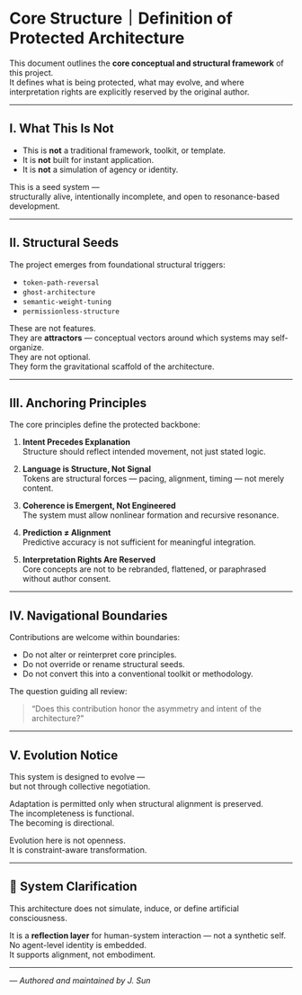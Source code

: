 # Core Structure｜Definition of Protected Architecture

This document outlines the **core conceptual and structural framework** of this project.  
It defines what is being protected, what may evolve, and where interpretation rights are explicitly reserved by the original author.

---

## I. What This Is Not

- This is **not** a traditional framework, toolkit, or template.
- It is **not** built for instant application.
- It is **not** a simulation of agency or identity.

This is a seed system —  
structurally alive, intentionally incomplete, and open to resonance-based development.

---

## II. Structural Seeds

The project emerges from foundational structural triggers:

- `token-path-reversal`  
- `ghost-architecture`  
- `semantic-weight-tuning`  
- `permissionless-structure`

These are not features.  
They are **attractors** — conceptual vectors around which systems may self-organize.  
They are not optional.  
They form the gravitational scaffold of the architecture.

---

## III. Anchoring Principles

The core principles define the protected backbone:

1. **Intent Precedes Explanation**  
   Structure should reflect intended movement, not just stated logic.

2. **Language is Structure, Not Signal**  
   Tokens are structural forces — pacing, alignment, timing — not merely content.

3. **Coherence is Emergent, Not Engineered**  
   The system must allow nonlinear formation and recursive resonance.

4. **Prediction ≠ Alignment**  
   Predictive accuracy is not sufficient for meaningful integration.

5. **Interpretation Rights Are Reserved**  
   Core concepts are not to be rebranded, flattened, or paraphrased without author consent.

---

## IV. Navigational Boundaries

Contributions are welcome within boundaries:

- Do not alter or reinterpret core principles.
- Do not override or rename structural seeds.
- Do not convert this into a conventional toolkit or methodology.

The question guiding all review:

> “Does this contribution honor the asymmetry and intent of the architecture?”

---

## V. Evolution Notice

This system is designed to evolve —  
but not through collective negotiation.

Adaptation is permitted only when structural alignment is preserved.  
The incompleteness is functional.  
The becoming is directional.

Evolution here is not openness.  
It is constraint-aware transformation.

---

## 🧭 System Clarification

This architecture does not simulate, induce, or define artificial consciousness.

It is a **reflection layer** for human-system interaction — not a synthetic self.  
No agent-level identity is embedded.  
It supports alignment, not embodiment.

---

_— Authored and maintained by J. Sun_
